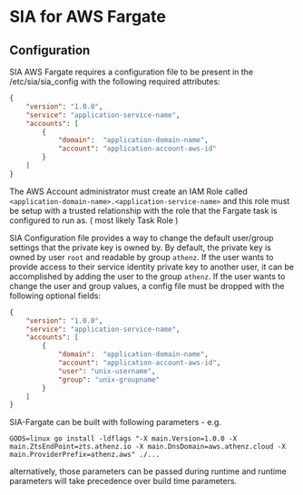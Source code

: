 # SIA for AWS Fargate

## Configuration

SIA AWS Fargate requires a configuration file to be present in the /etc/sia/sia_config with the
following required attributes:

```json
{
    "version": "1.0.0",
    "service": "application-service-name",
    "accounts": [
        {
            "domain":  "application-domain-name",
            "account": "application-account-aws-id"
        }
    ]
}
```

The AWS Account administrator must create an IAM Role called
`<application-domain-name>.<application-service-name>` and this role must be setup
 with a trusted relationship with the role that the Fargate task is
 configured to run as. ( most likely Task Role )

SIA Configuration file provides a way to change the default user/group settings that the private key is owned by.
By default, the private key is owned by user `root` and readable by group `athenz`. If the user wants to
provide access to their service identity private key to another user, it can
be accomplished by adding the user to the group `athenz`. If the user wants to
change the user and group values, a config file must be dropped with the following
optional fields:

```json
{
    "version": "1.0.0",
    "service": "application-service-name",
    "accounts": [
        {
            "domain":  "application-domain-name",
            "account": "application-account-aws-id",
            "user": "unix-username",
            "group": "unix-groupname"
        }
    ]
}
```

SIA-Fargate can be built with following parameters -
e.g.

```shell
GOOS=linux go install -ldflags "-X main.Version=1.0.0 -X main.ZtsEndPoint=zts.athenz.io -X main.DnsDomain=aws.athenz.cloud -X main.ProviderPrefix=athenz.aws" ./...
```

alternatively, those parameters can be passed during runtime and runtime parameters will take precedence over build time parameters.